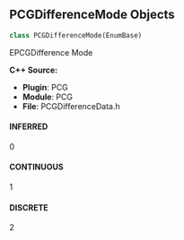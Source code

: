 ## PCGDifferenceMode Objects

```python
class PCGDifferenceMode(EnumBase)
```

EPCGDifference Mode

**C++ Source:**

- **Plugin**: PCG
- **Module**: PCG
- **File**: PCGDifferenceData.h

<a id="unreal.PCGDifferenceMode.INFERRED"></a>

#### INFERRED

0

<a id="unreal.PCGDifferenceMode.CONTINUOUS"></a>

#### CONTINUOUS

1

<a id="unreal.PCGDifferenceMode.DISCRETE"></a>

#### DISCRETE

2

<a id="unreal.PCGSettingsType"></a>